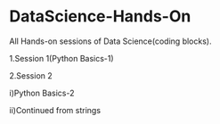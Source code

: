 # DataScience-Hands-On
All Hands-on sessions of Data Science(coding blocks).


1.Session 1(Python Basics-1)

2.Session 2

i)Python Basics-2

ii)Continued from strings
